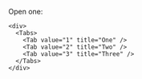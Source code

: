 Open one:

    <div>
      <Tabs>
        <Tab value="1" title="One" />
        <Tab value="2" title="Two" />
        <Tab value="3" title="Three" />
      </Tabs>
    </div>